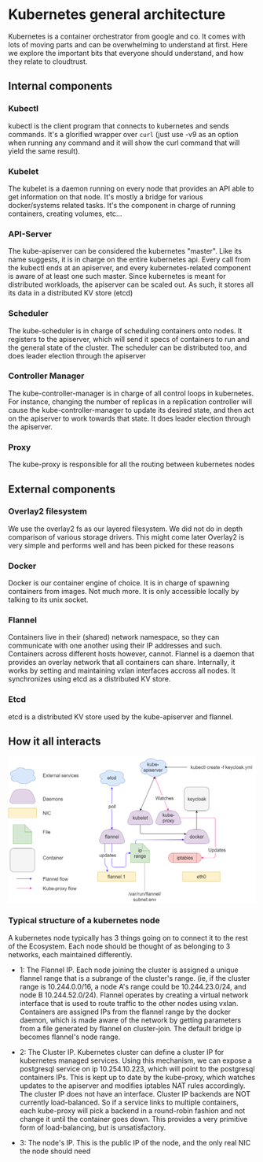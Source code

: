 # Kubernetes general architecture

Kubernetes is a container orchestrator from google and co. It comes with lots of moving parts and can be overwhelming to understand at first.
Here we explore the important bits that everyone should understand, and how they relate to cloudtrust.

## Internal components

### Kubectl

kubectl is the client program that connects to kubernetes and sends commands. It's a glorified wrapper over `curl` (just use -v9 as an option when running any command and it will show the curl command that will yield the same result).

### Kubelet

The kubelet is a daemon running on every node that provides an API able to get information on that node. It's mostly a bridge for various docker/systems related tasks.
It's the component in charge of running containers, creating volumes, etc...

### API-Server

The kube-apiserver can be considered the kubernetes "master". Like its name suggests, it is in charge on the entire kubernetes api. Every call from the kubectl ends at an apiserver, and every kubernetes-related component is aware of at least one such master. Since kubernetes is meant for distributed workloads, the apiserver can be scaled out. As such, it stores all its data in a distributed KV store (etcd)

### Scheduler

The kube-scheduler is in charge of scheduling containers onto nodes. It registers to the apiserver, which will send it specs of containers to run and the general state of the cluster. The scheduler can be distributed too, and does leader election through the apiserver

### Controller Manager

The kube-controller-manager is in charge of all control loops in kubernetes. For instance, changing the number of replicas in a replication controller will cause the kube-controller-manager to update its desired state, and then act on the apiserver to work towards that state. It does leader election through the apiserver.

### Proxy

The kube-proxy is responsible for all the routing between kubernetes nodes

## External components

### Overlay2 filesystem

We use the overlay2 fs as our layered filesystem. We did not do in depth comparison of various storage drivers. This might come later
Overlay2 is very simple and performs well and has been picked for these reasons

### Docker

Docker is our container engine of choice. It is in charge of spawning containers from images. Not much more. It is only accessible locally by talking to its unix socket.

### Flannel

Containers live in their (shared) network namespace, so they can communicate with one another using their IP addresses and such. Containers across different hosts however, cannot. Flannel is a daemon that provides an overlay network that all containers can share. Internally, it works by setting and maintaining vxlan interfaces accross all nodes. It synchronizes using etcd as a distributed KV store.

### Etcd

etcd is a distributed KV store used by the kube-apiserver and flannel.

## How it all interacts

![gras](/chapter-deploy/img/kubestruct.png)

### Typical structure of a kubernetes node

A kubernetes node typically has 3 things going on to connect it to the rest of the Ecosystem. Each node should be thought of as belonging to 3 networks, each maintained differently.

- 1: The Flannel IP. Each node joining the cluster is assigned a unique flannel range that is a subrange of the cluster's range. (ie, if the cluster range is 10.244.0.0/16, a node A's range could be 10.244.23.0/24, and node B 10.244.52.0/24). Flannel operates by creating a virtual network interface that is used to route traffic to the other nodes using vxlan.
Containers are assigned IPs from the flannel range by the docker daemon, which is made aware of the network by getting parameters from a file generated by flannel on cluster-join. The default bridge ip becomes flannel's node range.

- 2: The Cluster IP. Kubernetes cluster can define a cluster IP for kubernetes managed services. Using this mechanism, we can expose a postgresql service on ip 10.254.10.223, which will point to the postgresql containers IPs. This is kept up to date by the kube-proxy, which watches updates to the apiserver and modifies iptables NAT rules accordingly. The cluster IP does not have an interface. Cluster IP backends are NOT currently load-balanced. So if a service links to multiple containers, each kube-proxy will pick a backend in a round-robin fashion and not change it until the container goes down. This provides a very primitive form of load-balancing, but is unsatisfactory.

- 3: The node's IP. This is the public IP of the node, and the only real NIC the node should need

